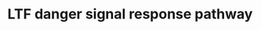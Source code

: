 ---
authors:
- Laurent
- Khanspers
- Eweitz
description: Lactoferrin (LTF) activates NF-kB via danger signal receptors TLR2/4
  and CD14. LTF may also activate NF-kB via addiotnal receptors RAGE and TREM1.
last-edited: 2022-02-26
organisms:
- Homo sapiens
redirect_from:
- /index.php/Pathway:WP4478
- /instance/WP4478
schema-jsonld:
- '@context': https://schema.org/
  '@id': https://wikipathways.github.io/pathways/WP4478.html
  '@type': Dataset
  creator:
    '@type': Organization
    name: WikiPathways
  description: Lactoferrin (LTF) activates NF-kB via danger signal receptors TLR2/4
    and CD14. LTF may also activate NF-kB via addiotnal receptors RAGE and TREM1.
  keywords:
  - TNF
  - TLR4
  - IL1B
  - TLR2
  - MYD88
  - IRAK1
  - RAGE
  - IL8
  - TRAF6
  - IFNA
  - IL1A
  - IL6
  - MAPK1
  - LTF
  - NFKB1
  - IRAK4
  - TREM1
  - CD14
  - IFNB
  license: CC0
  name: LTF danger signal response pathway
seo: CreativeWork
title: LTF danger signal response pathway
wpid: WP4478
---